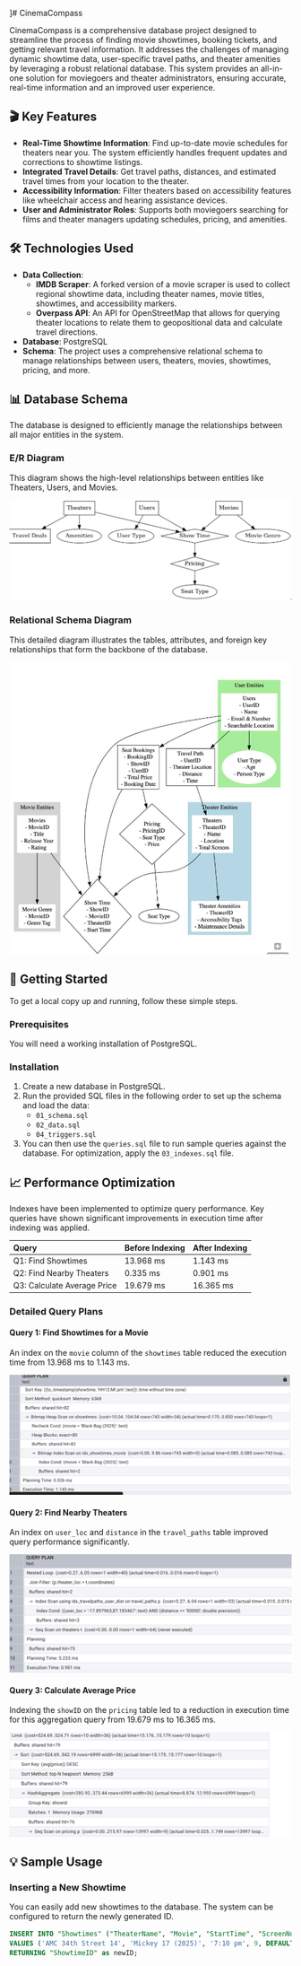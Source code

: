 ]# CinemaCompass

CinemaCompass is a comprehensive database project designed to streamline the process of finding movie showtimes, booking tickets, and getting relevant travel information. It addresses the challenges of managing dynamic showtime data, user-specific travel paths, and theater amenities by leveraging a robust relational database. This system provides an all-in-one solution for moviegoers and theater administrators, ensuring accurate, real-time information and an improved user experience.

## 🎬 Key Features

- **Real-Time Showtime Information**: Find up-to-date movie schedules for theaters near you. The system efficiently handles frequent updates and corrections to showtime listings.
- **Integrated Travel Details**: Get travel paths, distances, and estimated travel times from your location to the theater.
- **Accessibility Information**: Filter theaters based on accessibility features like wheelchair access and hearing assistance devices.
- **User and Administrator Roles**: Supports both moviegoers searching for films and theater managers updating schedules, pricing, and amenities.

## 🛠️ Technologies Used

- **Data Collection**:
  - **IMDB Scraper**: A forked version of a movie scraper is used to collect regional showtime data, including theater names, movie titles, showtimes, and accessibility markers.
  - **Overpass API**: An API for OpenStreetMap that allows for querying theater locations to relate them to geopositional data and calculate travel directions.
- **Database**: PostgreSQL
- **Schema**: The project uses a comprehensive relational schema to manage relationships between users, theaters, movies, showtimes, pricing, and more.

## 📊 Database Schema

The database is designed to efficiently manage the relationships between all major entities in the system.

### E/R Diagram
This diagram shows the high-level relationships between entities like Theaters, Users, and Movies.

![E/R Diagram](assets/er_diagram.png)

### Relational Schema Diagram
This detailed diagram illustrates the tables, attributes, and foreign key relationships that form the backbone of the database.

![Schema Diagram](assets/schema_diagram.png)

## 🚀 Getting Started

To get a local copy up and running, follow these simple steps.

### Prerequisites

You will need a working installation of PostgreSQL.

### Installation

1. Create a new database in PostgreSQL.
2. Run the provided SQL files in the following order to set up the schema and load the data:
   - `01_schema.sql`
   - `02_data.sql`
   - `04_triggers.sql`
3. You can then use the `queries.sql` file to run sample queries against the database. For optimization, apply the `03_indexes.sql` file.

## 📈 Performance Optimization

Indexes have been implemented to optimize query performance. Key queries have shown significant improvements in execution time after indexing was applied.

| Query | Before Indexing | After Indexing |
| :--- | :--- | :--- |
| Q1: Find Showtimes | 13.968 ms | 1.143 ms |
| Q2: Find Nearby Theaters | 0.335 ms | 0.901 ms |
| Q3: Calculate Average Price | 19.679 ms | 16.365 ms |

### Detailed Query Plans

#### Query 1: Find Showtimes for a Movie
An index on the `movie` column of the `showtimes` table reduced the execution time from 13.968 ms to 1.143 ms.

![Query 1 Plan](assets/query1_plan.png)

#### Query 2: Find Nearby Theaters
An index on `user_loc` and `distance` in the `travel_paths` table improved query performance significantly.

![Query 2 Plan](assets/query2_plan.png)

#### Query 3: Calculate Average Price
Indexing the `showID` on the `pricing` table led to a reduction in execution time for this aggregation query from 19.679 ms to 16.365 ms.

![Query 3 Plan](assets/query3_plan.png)

## 💡 Sample Usage

### Inserting a New Showtime
You can easily add new showtimes to the database. The system can be configured to return the newly generated ID.

```sql
INSERT INTO "Showtimes" ("TheaterName", "Movie", "StartTime", "ScreenNumber", "ShowtimeID")
VALUES ('AMC 34th Street 14', 'Mickey 17 (2025)', '7:10 pm', 9, DEFAULT)
RETURNING "ShowtimeID" as newID;
